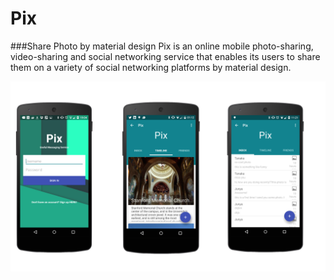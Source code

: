 # Pix

###Share Photo by material design
Pix is an online mobile photo-sharing, video-sharing and social networking service that enables its users to share them on a variety of social networking platforms by material design.

 ![](https://github.com/Junya384/Pix/blob/image/image/Screen%20Shot%202015-05-26%20at%2014.27.31.png)
 
 

